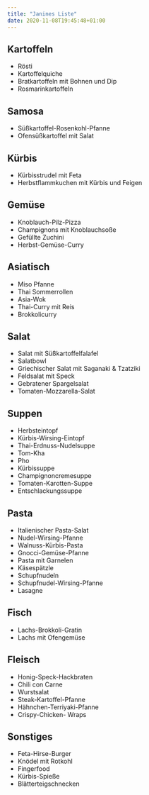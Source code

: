 ```yaml
---
title: "Janines Liste"
date: 2020-11-08T19:45:48+01:00
---
```


## Kartoffeln
- Rösti
- Kartoffelquiche
- Bratkartoffeln mit Bohnen und Dip
- Rosmarinkartoffeln

## Samosa
- Süßkartoffel-Rosenkohl-Pfanne
- Ofensüßkartoffel mit Salat

## Kürbis
- Kürbisstrudel mit Feta
- Herbstflammkuchen mit Kürbis und Feigen

## Gemüse
- Knoblauch-Pilz-Pizza
- Champignons mit Knoblauchsoße
- Gefüllte Zuchini
- Herbst-Gemüse-Curry

## Asiatisch
- Miso Pfanne
- Thai Sommerrollen
- Asia-Wok
- Thai-Curry mit Reis
- Brokkolicurry

## Salat
- Salat mit Süßkartoffelfalafel
- Salatbowl
- Griechischer Salat mit Saganaki & Tzatziki
- Feldsalat mit Speck
- Gebratener Spargelsalat
- Tomaten-Mozzarella-Salat

## Suppen
- Herbsteintopf
- Kürbis-Wirsing-Eintopf
- Thai-Erdnuss-Nudelsuppe
- Tom-Kha
- Pho
- Kürbissuppe
- Champignoncremesuppe
- Tomaten-Karotten-Suppe
- Entschlackungssuppe

## Pasta
- Italienischer Pasta-Salat
- Nudel-Wirsing-Pfanne
- Walnuss-Kürbis-Pasta
- Gnocci-Gemüse-Pfanne
- Pasta mit Garnelen
- Käsespätzle
- Schupfnudeln
- Schupfnudel-Wirsing-Pfanne
- Lasagne

## Fisch
- Lachs-Brokkoli-Gratin
- Lachs mit Ofengemüse

## Fleisch
- Honig-Speck-Hackbraten
- Chili con Carne
- Wurstsalat
- Steak-Kartoffel-Pfanne
- Hähnchen-Terriyaki-Pfanne
- Crispy-Chicken- Wraps

## Sonstiges
- Feta-Hirse-Burger
- Knödel mit Rotkohl
- Fingerfood
- Kürbis-Spieße
- Blätterteigschnecken
